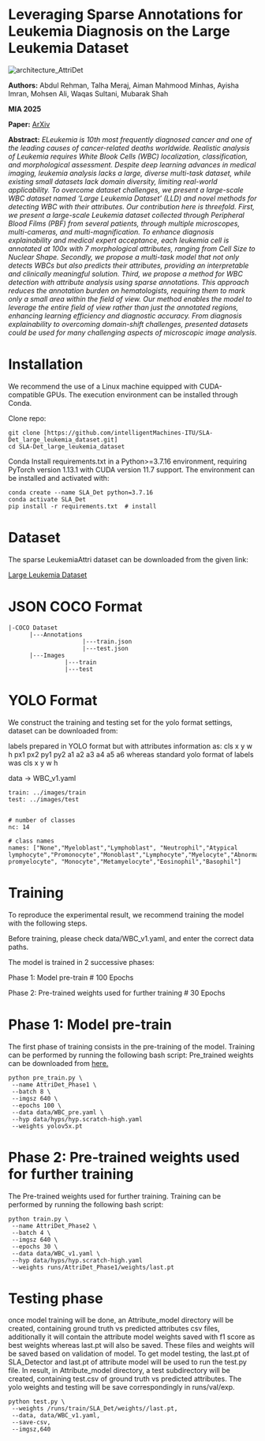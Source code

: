 # Leveraging Sparse Annotations for Leukemia Diagnosis on the Large Leukemia Dataset

![architecture_AttriDet](https://github.com/intelligentMachines-ITU/SLA-Det_large_leukemia_dataset/blob/main/SLA_Det_archi2-1.png)


**Authors:** Abdul Rehman, Talha Meraj, Aiman Mahmood Minhas, Ayisha Imran, Mohsen Ali, Waqas Sultani, Mubarak Shah

**MIA 2025**

**Paper:** [ArXiv](https://arxiv.org/abs/)

**Abstract:** _ELeukemia is 10th most frequently diagnosed cancer and one of the leading causes of cancer-related deaths worldwide. Realistic analysis of Leukemia requires White Blook Cells (WBC) localization, classification, and morphological assessment. Despite deep learning advances in medical imaging, leukemia analysis lacks a large, diverse multi-task dataset, while existing small datasets lack domain diversity, limiting real-world applicability. To overcome dataset
challenges, we present a large-scale WBC dataset named ‘Large Leukemia Dataset’ (LLD) and novel methods for detecting WBC with their attributes. Our contribution here is threefold. First, we present a large-scale Leukemia dataset collected through Peripheral Blood Films (PBF) from several patients, through multiple microscopes, multi-cameras, and multi-magnification. To enhance diagnosis explainability and medical expert acceptance, each leukemia cell is annotated at 100x with 7 morphological attributes, ranging from Cell Size to Nuclear Shape. Secondly, we propose a multi-task model that not only detects WBCs but also predicts their attributes, providing an interpretable and clinically meaningful solution. Third, we propose a method for WBC detection with attribute analysis using sparse annotations. This approach reduces the annotation burden on hematologists, requiring them to mark only a small area within the field of view. Our method enables the model to leverage the entire field of view rather than just the annotated regions, enhancing learning efficiency and diagnostic accuracy. From diagnosis explainability to overcoming domain-shift challenges, presented datasets could be used for many challenging aspects of microscopic image analysis._

# Installation

We recommend the use of a Linux machine equipped with CUDA-compatible GPUs. The execution environment can be installed through Conda.

Clone repo:
```
git clone [https://github.com/intelligentMachines-ITU/SLA-Det_large_leukemia_dataset.git]
cd SLA-Det_large_leukemia_dataset
```
 
Conda
Install requirements.txt in a Python>=3.7.16 environment, requiring PyTorch version 1.13.1 with CUDA version 11.7 support. The environment can be installed and activated with:
```
conda create --name SLA_Det python=3.7.16
conda activate SLA_Det
pip install -r requirements.txt  # install
```

# Dataset 
The sparse LeukemiaAttri dataset can be downloaded from the given link:

[Large Leukemia Dataset]([https://drive.google.com/drive/folders/1GTmefJJQyVaZ3qaCdfhvryWX9kNdKP80?usp=sharing](https://drive.google.com/drive/folders/1VJSM5d1ndKtz4AQy7zQfnVGyiyGjRl8W?usp=sharing))


# JSON COCO Format
```
|-COCO Dataset
      |---Annotations
                     |---train.json
                     |---test.json
      |---Images
                |---train
                |---test
```

# YOLO Format

We construct the training and testing set for the yolo format settings, dataset can be downloaded from:

labels prepared in YOLO format but with attributes information as: cls x y w h px1 px2 py1 py2 a1 a2 a3 a4 a5 a6 whereas standard yolo format of labels was cls x y w h 

data -> WBC_v1.yaml
```
train: ../images/train
test: ../images/test


# number of classes
nc: 14

# class names
names: ["None","Myeloblast","Lymphoblast", "Neutrophil","Atypical lymphocyte","Promonocyte","Monoblast","Lymphocyte","Myelocyte","Abnormal promyelocyte", "Monocyte","Metamyelocyte","Eosinophil","Basophil"]
```

# Training
To reproduce the experimental result, we recommend training the model with the following steps.

Before training, please check data/WBC_v1.yaml, and enter the correct data paths.

The model is trained in 2 successive phases:

Phase 1: Model pre-train # 100 Epochs

Phase 2: Pre-trained weights used for further training # 30 Epochs


# Phase 1: Model pre-train
The first phase of training consists in the pre-training of the model. Training can be performed by running the following bash script:
Pre_trained weights can be downloaded from [here.]([[https://drive.google.com/drive/folders/1GTmefJJQyVaZ3qaCdfhvryWX9kNdKP80?usp=sharing](https://drive.google.com/drive/folders/1VJSM5d1ndKtz4AQy7zQfnVGyiyGjRl8W?usp=sharing)](https://drive.google.com/drive/folders/1Bg62RFVXwcoJP2VS3eqn1dIISwv1HHFo?usp=sharing))
```
python pre_train.py \
 --name AttriDet_Phase1 \
 --batch 8 \
 --imgsz 640 \
 --epochs 100 \
 --data data/WBC_pre.yaml \
 --hyp data/hyps/hyp.scratch-high.yaml
 --weights yolov5x.pt
```

# Phase 2: Pre-trained weights used for further training 
The Pre-trained weights used for further training. Training can be performed by running the following bash script:


```
python train.py \
 --name AttriDet_Phase2 \
 --batch 4 \
 --imgsz 640 \
 --epochs 30 \
 --data data/WBC_v1.yaml \
 --hyp data/hyps/hyp.scratch-high.yaml
 --weights runs/AttriDet_Phase1/weights/last.pt
```

# Testing phase
once model training will be done, an Attribute_model directory will be created, containing ground truth vs predicted attributes csv files, additionally it will contain the attribute model weights saved with f1 score as best weights whereas last.pt will also be saved. These files and weights will be saved based on validation of model. To get model testing, the last.pt of SLA_Detector and last.pt of attribute model will be used to run the test.py file. In result, in Attribute_model directory, a test subdirectory will be created, containing test.csv of ground truth vs predicted attributes. The yolo weights and testing will be save correspondingly in runs/val/exp.

```
python test.py \
 --weights /runs/train/SLA_Det/weights//last.pt,
 --data, data/WBC_v1.yaml, 
 --save-csv,
 --imgsz,640
```
